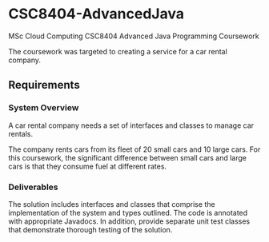 # CSC8404-AdvancedJava
MSc Cloud Computing CSC8404 Advanced Java Programming Coursework

The coursework was targeted to creating a service for a car rental company.

## Requirements

### System Overview

A car rental company needs a set of interfaces and classes to manage car rentals.

The company rents cars from its fleet of 20 small cars and 10 large cars. For this coursework,
the significant difference between small cars and large cars is that they consume fuel at
different rates.

### Deliverables

The solution includes interfaces and classes that comprise the implementation of
the system and types outlined. The code is annotated with
appropriate Javadocs. In addition, provide separate unit test classes that
demonstrate thorough testing of the solution.
